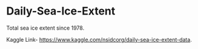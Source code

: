 # Daily-Sea-Ice-Extent
Total sea ice extent since 1978.

Kaggle Link- https://www.kaggle.com/nsidcorg/daily-sea-ice-extent-data.
